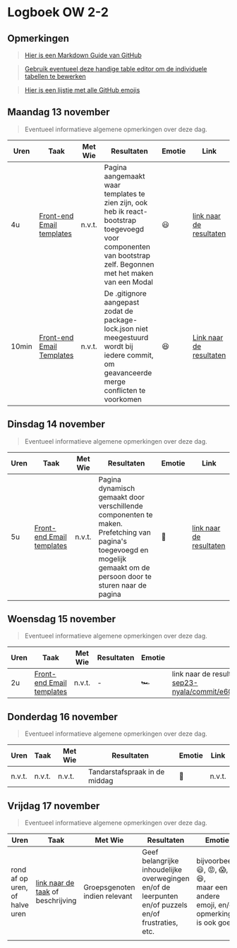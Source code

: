 # Logboek OW 2-2

## Opmerkingen

> [Hier is een Markdown Guide van GitHub](https://guides.github.com/features/mastering-markdown/)

> [Gebruik eventueel deze handige table editor om de individuele tabellen te bewerken](https://www.tablesgenerator.com/markdown_tables)

> [Hier is een lijstje met alle GitHub emojis](https://github.com/ikatyang/emoji-cheat-sheet/blob/master/README.md)

## Maandag 13 november

> Eventueel informatieve algemene opmerkingen over deze dag.

| Uren | Taak  | Met Wie | Resultaten | Emotie | Link |
|---|---|---|---|---|---|
| 4u | [Front-end Email templates](https://github.com/HANICA-DWA/project-sep23-nyala/issues/25) | n.v.t. | Pagina aangemaakt waar templates te zien zijn, ook heb ik react-bootstrap toegevoegd voor componenten van bootstrap zelf. Begonnen met het maken van een Modal |:smiley: | [link naar de resultaten](https://github.com/HANICA-DWA/project-sep23-nyala/commit/7a288c53ed1065fd89b34401fc701e87c1420a33#diff-7e2dbd604f16267b85ead6995426035c714efb76b8747c40da1ffd72bbe11274) |
| 10min | [Front-end Email Templates](https://github.com/HANICA-DWA/project-sep23-nyala/issues/25) | n.v.t. | De .gitignore aangepast zodat de package-lock.json niet meegestuurd wordt bij iedere commit, om geavanceerde merge conflicten te voorkomen | 😆 | [Link naar de resultaten](https://github.com/HANICA-DWA/project-sep23-nyala/commit/d007ad5e7a8991f52eac619fa1a1d2ee99a988cb)|


## Dinsdag 14 november

> Eventueel informatieve algemene opmerkingen over deze dag.

| Uren | Taak  | Met Wie | Resultaten | Emotie | Link |
|---|---|---|---|---|---|
| 5u | [Front-end Email templates](https://github.com/HANICA-DWA/project-sep23-nyala/issues/25) | n.v.t. | Pagina dynamisch gemaakt door verschillende componenten te maken. Prefetching van pagina's toegevoegd en mogelijk gemaakt om de persoon door te sturen naar de pagina |:turtle:| [link naar de resultaten](https://github.com/HANICA-DWA/project-sep23-nyala/commit/e605c65694b419136dba6afcf6a387b3a7dc4221) |

## Woensdag 15 november

> Eventueel informatieve algemene opmerkingen over deze dag.

| Uren | Taak  | Met Wie | Resultaten | Emotie | Link |
|---|---|---|---|---|---|
| 2u | [Front-end Email templates](https://github.com/HANICA-DWA/project-sep23-nyala/issues/25) | n.v.t. | - |🏎️| link naar de resultaten](https://github.com/HANICA-DWA/project-sep23-nyala/commit/e605c65694b419136dba6afcf6a387b3a7dc4221) |

## Donderdag 16 november

> Eventueel informatieve algemene opmerkingen over deze dag.

| Uren | Taak  | Met Wie | Resultaten | Emotie | Link |
|---|---|---|---|---|---|
| n.v.t. | n.v.t. | n.v.t. | Tandarstafspraak in de middag  |🦷| n.v.t. |



## Vrijdag 17 november

> Eventueel informatieve algemene opmerkingen over deze dag.

| Uren | Taak  | Met Wie | Resultaten | Emotie | Link |
|---|---|---|---|---|---|
| rond af op uren, of halve uren | [link naar de taak](https://github.com/link-naar-de-taak) of beschrijving | Groepsgenoten indien relevant | Geef belangrijke inhoudelijke overwegingen en/of de leerpunten en/of puzzels en/of frustraties, etc.  |bijvoorbeeld <br />:smiley:, :rage:, :scream:, of :satisfied:, <br />maar een andere emoji, en/of opmerking is ook goed | [link naar de resultaten](https://github.com/link-naar-de-commit) |
| | | | | | |
